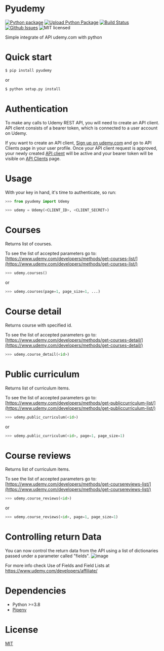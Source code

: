 # Pyudemy

[![Python package](https://github.com/hudsonbrendon/pyudemy/actions/workflows/pythonpackage.yml/badge.svg)](https://github.com/hudsonbrendon/pyudemy/actions/workflows/pythonpackage.yml)
[![Upload Python Package](https://github.com/hudsonbrendon/pyudemy/actions/workflows/python-publish.yml/badge.svg)](https://github.com/hudsonbrendon/pyudemy/actions/workflows/python-publish.yml)
[![Build Status](https://travis-ci.org/hudsonbrendon/pyudemy.svg?branch=master)](https://travis-ci.org/hudsonbrendon/pyudemy)
[![Github Issues](http://img.shields.io/github/issues/hudsonbrendon/pyudemy.svg?style=flat)](https://github.com/hudsonbrendon/pyudemy/issues?sort=updated&state=open)
![MIT licensed](https://img.shields.io/badge/license-MIT-blue.svg)

Simple integrate of API udemy.com with python

# Quick start

```bash
$ pip install pyudemy
```
or

```bash
$ python setup.py install
```

# Authentication

To make any calls to Udemy REST API, you will need to create an API client. API client consists of a bearer token, which is connected to a user account on Udemy.

If you want to create an API client, [Sign up on udemy.com](https://www.udemy.com/join/) and go to API Clients page in your user profile. Once your API client request is approved, your newly created [API client](https://www.udemy.com/user/edit-api-clients/) will be active and your bearer token will be visible on [API Clients](https://www.udemy.com/user/edit-api-clients/) page.

# Usage

With your key in hand, it's time to authenticate, so run:

```python
>>> from pyudemy import Udemy

>>> udemy = Udemy(<CLIENT_ID>, <CLIENT_SECRET>)
```

# Courses

Returns list of courses.

To see the list of accepted parameters go to:
[https://www.udemy.com/developers/methods/get-courses-list/](https://www.udemy.com/developers/methods/get-courses-list/)

```python
>>> udemy.courses()
```
or

```python
>>> udemy.courses(page=1, page_size=1, ...)
```

# Course detail

Returns course with specified id.

To see the list of accepted parameters go to:
[https://www.udemy.com/developers/methods/get-courses-detail/](https://www.udemy.com/developers/methods/get-courses-detail/)

```python
>>> udemy.course_detail(<id>)
```

# Public curriculum

Returns list of curriculum items.

To see the list of accepted parameters go to:
[https://www.udemy.com/developers/methods/get-publiccurriculum-list/](https://www.udemy.com/developers/methods/get-publiccurriculum-list/)

```python
>>> udemy.public_curriculum(<id>)
```
or

```python
>>> udemy.public_curriculum(<id>, page=1, page_size=1)
```

# Course reviews

Returns list of curriculum items.

To see the list of accepted parameters go to:
[https://www.udemy.com/developers/methods/get-coursereviews-list/](https://www.udemy.com/developers/methods/get-coursereviews-list/)

```python
>>> udemy.course_reviews(<id>)
```
or

```python
>>> udemy.course_reviews(<id>, page=1, page_size=1)
```
# Controlling return Data

You can now control the return data from the API using a list of dictionaries passed under a parameter called "fields".
![image](https://user-images.githubusercontent.com/33434582/160966081-b1f67fe2-48db-45d1-b102-95ef90e7c0cb.png)


For more info check Use of Fields and Field Lists at https://www.udemy.com/developers/affiliate/

# Dependencies

- Python >=3.8
- [Pipenv](https://github.com/kennethreitz/pipenv)

# License

[MIT](http://en.wikipedia.org/wiki/MIT_License)
